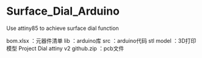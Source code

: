 # Surface_Dial_Arduino
Use attiny85 to achieve surface dial function

bom.xlsx ：元器件清单
lib ：arduino库
src ：arduino代码
stl model ：3D打印模型
Project Dial attiny v2 github.zip ：pcb文件
